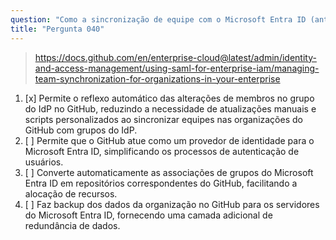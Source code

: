 ```yaml
---
question: "Como a sincronização de equipe com o Microsoft Entra ID (anteriormente Azure AD) beneficia as organizações do GitHub Enterprise Cloud?"
title: "Pergunta 040"
---
```


> https://docs.github.com/en/enterprise-cloud@latest/admin/identity-and-access-management/using-saml-for-enterprise-iam/managing-team-synchronization-for-organizations-in-your-enterprise
1. [x] Permite o reflexo automático das alterações de membros no grupo do IdP no GitHub, reduzindo a necessidade de atualizações manuais e scripts personalizados ao sincronizar equipes nas organizações do GitHub com grupos do IdP.
1. [ ] Permite que o GitHub atue como um provedor de identidade para o Microsoft Entra ID, simplificando os processos de autenticação de usuários.
1. [ ] Converte automaticamente as associações de grupos do Microsoft Entra ID em repositórios correspondentes do GitHub, facilitando a alocação de recursos.
1. [ ] Faz backup dos dados da organização no GitHub para os servidores do Microsoft Entra ID, fornecendo uma camada adicional de redundância de dados.
